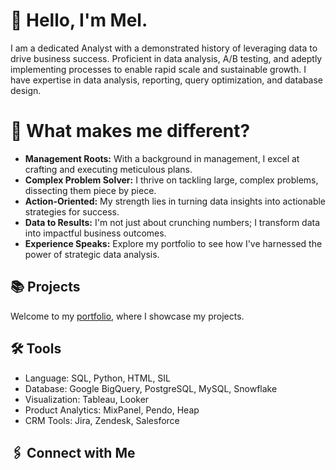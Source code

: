# 👋 Hello, I'm Mel.  
I am a dedicated Analyst with a demonstrated history of leveraging data to drive business success. Proficient in data analysis, A/B testing, and adeptly implementing processes to enable rapid scale and sustainable growth. I have expertise in data analysis, reporting, query optimization, and database design.

# 👀 What makes me different?

- **Management Roots:** With a background in management, I excel at crafting and executing meticulous plans.
- **Complex Problem Solver:** I thrive on tackling large, complex problems, dissecting them piece by piece.
- **Action-Oriented:** My strength lies in turning data insights into actionable strategies for success.
- **Data to Results:** I'm not just about crunching numbers; I transform data into impactful business outcomes.
- **Experience Speaks:** Explore my portfolio to see how I've harnessed the power of strategic data analysis.



## 📚 Projects
Welcome to my [portfolio](https://github.com/Melo21/portfolio), where I showcase my projects.

## 🛠️ Tools
- Language: SQL, Python, HTML, SIL
- Database: Google BigQuery, PostgreSQL, MySQL, Snowflake
- Visualization: Tableau, Looker
- Product Analytics: MixPanel, Pendo, Heap
- CRM Tools: Jira, Zendesk, Salesforce

## 🖇 Connect with Me

